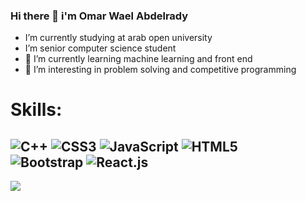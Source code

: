 ### Hi there 👋 i'm Omar Wael Abdelrady

- I’m currently studying at arab open university
- I’m senior computer science student
- 🌱 I’m currently learning machine learning and front end
- 🤔 I’m interesting in problem solving and competitive programming


# Skills:
![C++](https://img.shields.io/badge/c++-%2300599C.svg?style=for-the-badge&logo=c%2B%2B&logoColor=white) 
![CSS3](https://img.shields.io/badge/css3-%231572B6.svg?style=for-the-badge&logo=css3&logoColor=white) 
![JavaScript](https://img.shields.io/badge/javascript-%23323330.svg?style=for-the-badge&logo=javascript&logoColor=%23F7DF1E) 
![HTML5](https://img.shields.io/badge/html5-%23E34F26.svg?style=for-the-badge&logo=html5&logoColor=white)  
![Bootstrap](https://img.shields.io/badge/bootstrap-%23563D7C.svg?style=for-the-badge&logo=bootstrap&logoColor=white) 
![React.js](https://badges.aleen42.com/src/react.svg)
---
[![](https://visitcount.itsvg.in/api?id=omar2818&label=Profile%20Views&color=0&icon=0&pretty=true)](https://visitcount.itsvg.in)

